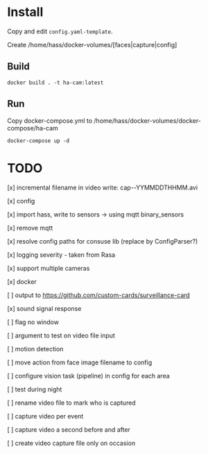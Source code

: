 # Install

Copy and edit ```config.yaml-template```.

Create /home/hass/docker-volumes/[faces|capture|config]


## Build
```
docker build . -t ha-cam:latest
```

## Run
Copy docker-compose.yml to /home/hass/docker-volumes/docker-compose/ha-cam
```
docker-compose up -d
```

# TODO
[x] incremental filename in video write: cap-<cam>-YYMMDDTHHMM.avi

[x] config

[x] import hass, write to sensors -> using mqtt binary_sensors

[x] remove mqtt

[x] resolve config paths for consuse lib (replace by ConfigParser?)

[x] logging severity - taken from Rasa

[x] support multiple cameras

[x] docker

[ ] output to https://github.com/custom-cards/surveillance-card

[x] sound signal response

[ ] flag no window

[ ] argument to test on video file input

[ ] motion detection

[ ] move action from face image filename to config

[ ] configure vision task (pipeline) in config for each area

[ ] test during night

[ ] rename video file to mark who is captured

[ ] capture video per event

[ ] capture video a second before and after

[ ] create video capture file only on occasion
